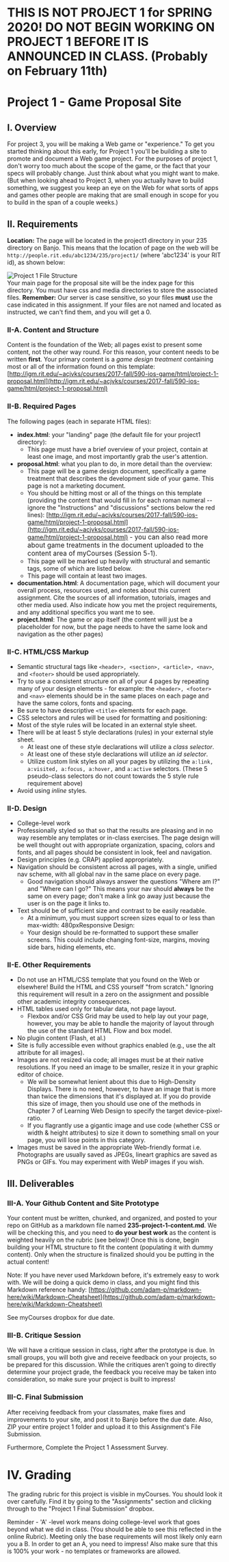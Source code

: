 # THIS IS NOT PROJECT 1 for SPRING 2020!  DO NOT BEGIN WORKING ON PROJECT 1 BEFORE IT IS ANNOUNCED IN CLASS.  (Probably on February 11th)

# Project 1 - Game Proposal Site

## I. Overview

For project 3, you will be making a Web game or "experience." To get you started thinking about this early, for Project 1 you'll be building a site to promote and document a Web game project. For the purposes of project 1, don't worry too much about the scope of the game, or the fact that your specs will probably change. Just think about what you might want to make. (But when looking ahead to Project 3, when you actually have to build something, we suggest you keep an eye on the Web for what sorts of apps and games other people are making that are small enough in scope for you to build in the span of a couple weeks.)

## II. Requirements

**Location:** The page will be located in the project1 directory in your 235 directory on Banjo. This means that the location of page on the web will be `http://people.rit.edu/abc1234/235/project1/` (where 'abc1234' is your RIT id), as shown below:

![Project 1 File Structure](_images/Project1Structure2019-235.png "Project 1 File Structure")  
Your main page for the proposal site will be the index page for this directory. You must have css and media directories to store the associated files. **Remember:** Our server is case sensitive, so your files **must** use the case indicated in this assignment. If your files are not named and located as instructed, we can't find them, and you will get a 0.

### II-A. Content and Structure

Content is the foundation of the Web; all pages exist to present some content, not the other way round. For this reason, your content needs to be written **first**. Your primary content is a _game design treatment_ containing most or all of the information found on this template: [http://igm.rit.edu/~acjvks/courses/2017-fall/590-ios-game/html/project-1-proposal.html](http://igm.rit.edu/~acjvks/courses/2017-fall/590-ios-game/html/project-1-proposal.html)


### II-B. Required Pages

The following pages (each in separate HTML files):
- **index.html**: your "landing" page (the default file for your project1 directory):
    - This page must have a brief overview of your project, contain at least one image, and most importantly grab the user's attention.
- **proposal.html**: what you plan to do, in more detail than the overview:
    - This page will be a game design document, specifically a game treatment that describes the development side of your game. This page is not a marketing document.
    - You should be hitting most or all of the things on this template (providing the content that would fill in for each roman numeral -- ignore the "Instructions" and "discussions" sections below the red lines): [http://igm.rit.edu/~acjvks/courses/2017-fall/590-ios-game/html/project-1-proposal.html](http://igm.rit.edu/~acjvks/courses/2017-fall/590-ios-game/html/project-1-proposal.html) <span style="font-size: 0.95rem; letter-spacing: 0.01rem;">- you can also read more about game treatments in the document uploaded to the content area of myCourses (Session 5-1).
    - This page will be marked up heavily with structural and semantic tags, some of which are listed below.
    - This page will contain at least two images.
- **documentation.html**: A documentation page, which will document your overall process, resources used, and notes about this current assignment. Cite the sources of all information, tutorials, images and other media used. Also indicate how you met the project requirements, and any additional specifics you want me to see.
- **project.html**: The game or app itself (the content will just be a placeholder for now, but the page needs to have the same look and navigation as the other pages)

### II-C. HTML/CSS Markup

- Semantic structural tags like `<header>, <section>, <article>, <nav>`, and `<footer>` should be used appropriately.
- Try to use a consistent structure on all of your 4 pages by repeating many of your design elements - for example: the `<header>, <footer>` and `<nav>` elements should be in the same places on each page and have the same colors, fonts and spacing.
- Be sure to have descriptive `<title>` elements for each page.
- CSS selectors and rules will be used for formatting and positioning:
- Most of the style rules will be located in an external style sheet.
- There will be at least 5 style declarations (rules) in your external style sheet.
    - At least one of these style declarations will utilize a _class selector_.
    - At least one of these style declarations will utilize an _id selector_.
    - Utilize custom link styles on all your pages by utilizing the `a:link, a:visited, a:focus, a:hover,` and `a:active` selectors. (These 5 pseudo-class selectors do not count towards the 5 style rule requirement above)
- Avoid using *inline* styles.

### II-D. Design

- College-level work
- Professionally styled so that so that the results are pleasing and in no way resemble any templates or in-class exercises. The page design will be well thought out with appropriate organization, spacing, colors and fonts, and all pages should be consistent in look, feel and navigation.
- Design principles (e.g. CRAP) applied appropriately.
- Navigation should be consistent across all pages, with a single, unified nav scheme, with all global nav in the same place on every page.
    - Good navigation should always answer the questions "Where am I?" and "Where can I go?" This means your nav should **always** be the same on every page; don't make a link go away just because the user is on the page it links to.
- Text should be of sufficient size and contrast to be easily readable.
    - At a minimum, you must support screen sizes equal to or less than max-width: 480pxResponsive Design:
    - Your design should be re-formatted to support these smaller screens. This could include changing font-size, margins, moving side bars, hiding elements, etc.

### II-E. Other Requirements

- Do not use an HTML/CSS template that you found on the Web or elsewhere! Build the HTML and CSS yourself "from scratch." Ignoring this requirement will result in a zero on the assignment and possible other academic integrity consequences.
- HTML tables used only for tabular data, not page layout.
    - Flexbox and/or CSS Grid may be used to help lay out your page, however, you may be able to handle the majority of layout through the use of the standard HTML Flow and box model.
- No plugin content (Flash, et al.)
- Site is fully accessible even without graphics enabled (e.g., use the alt attribute for all images).
- Images are not resized via code; all images must be at their native resolutions. If you need an image to be smaller, resize it in your graphic editor of choice.
    - We will be somewhat lenient about this due to High-Density Displays. There is no need, however, to have an image that is more than twice the dimensions that it's displayed at. If you do provide this size of image, then you should use one of the methods in Chapter 7 of Learning Web Design to specify the target device-pixel-ratio.
    - If you flagrantly use a gigantic image and use code (whether CSS or width & height attributes) to size it down to something small on your page, you will lose points in this category.
- Images must be saved in the appropriate Web-friendly format i.e. Photographs are usually saved as JPEGs, lineart graphics are saved as PNGs or GIFs. You may experiment with WebP images if you wish.

## III. Deliverables

### III-A. Your Github Content and Site Prototype

Your content must be written, chunked, and organized, and posted to your repo on GitHub as a markdown file named **235-project-1-content.md**. We will be checking this, and you need to **do your best work** as the content is weighted heavily on the rubric (see below)! Once this is done, begin building your HTML structure to fit the content (populating it with dummy content). Only when the structure is finalized should you be putting in the actual content!

Note: If you have never used Markdown before, it's extremely easy to work with. We will be doing a quick demo in class, and you might find this Markdown reference handy: [https://github.com/adam-p/markdown-here/wiki/Markdown-Cheatsheet](https://github.com/adam-p/markdown-here/wiki/Markdown-Cheatsheet)

See myCourses dropbox for due date.

### III-B. Critique Session

We will have a critique session in class, right after the prototype is due. In small groups, you will both give and receive feedback on your projects, so be prepared for this discussion. While the critiques aren’t going to directly determine your project grade, the feedback you receive may be taken into consideration, so make sure your project is built to impress!

### III-C. Final Submission

After receiving feedback from your classmates, make fixes and improvements to your site, and post it to Banjo before the due date. Also, ZIP your entire project 1 folder and upload it to this Assignment's File Submission.

Furthermore, Complete the Project 1 Assessment Survey.

# IV. Grading

The grading rubric for this project is visible in myCourses.  You should look it over carefully.  Find it by going to the "Assignments" section and clicking through to the "Project 1 Final Submission" dropbox.

Reminder - 'A' -level work means doing college-level work that goes beyond what we did in class. (You should be able to see this reflected in the online Rubric). Meeting only the base requirements will most likely only earn you a B. In order to get an A, you need to impress! Also make sure that this is 100% your work - no templates or frameworks are allowed.
